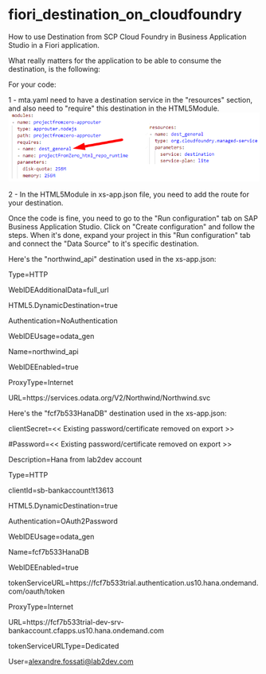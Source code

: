 # fiori_destination_on_cloudfoundry
How to use Destination from SCP Cloud Foundry in Business Application Studio in a Fiori application.

What really matters for the application to be able to consume the destination, is the following:

For your code:

1 - mta.yaml need to have a destination service in the "resources" section, and also need to "require" this destination in the HTML5Module.
![Screenshot](mta.png)

2 - In the HTML5Module in xs-app.json file, you need to add the route for your destination.

Once the code is fine, you need to go to the "Run configuration" tab on SAP Business Application Studio.
Click on "Create configuration" and follow the steps.
When it's done, expand your project in this "Run configuration" tab and connect the "Data Source" to it's specific destination.

Here's the "northwind_api" destination used in the xs-app.json:

Type=HTTP

WebIDEAdditionalData=full_url

HTML5.DynamicDestination=true

Authentication=NoAuthentication

WebIDEUsage=odata_gen

Name=northwind_api

WebIDEEnabled=true

ProxyType=Internet

URL=https\://services.odata.org/V2/Northwind/Northwind.svc


Here's the "fcf7b533HanaDB" destination used in the xs-app.json:

clientSecret=<< Existing password/certificate removed on export >>

#Password=<< Existing password/certificate removed on export >>

Description=Hana from lab2dev account

Type=HTTP

clientId=sb-bankaccount\!t13613

HTML5.DynamicDestination=true

Authentication=OAuth2Password

WebIDEUsage=odata_gen

Name=fcf7b533HanaDB

WebIDEEnabled=true

tokenServiceURL=https\://fcf7b533trial.authentication.us10.hana.ondemand.com/oauth/token

ProxyType=Internet

URL=https\://fcf7b533trial-dev-srv-bankaccount.cfapps.us10.hana.ondemand.com

tokenServiceURLType=Dedicated

User=alexandre.fossati@lab2dev.com

